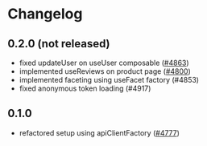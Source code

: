 # Changelog

## 0.2.0 (not released)

- fixed updateUser on useUser composable ([#4863](https://github.com/DivanteLtd/vue-storefront/issues/4863))
- implemented useReviews on product page ([#4800](https://github.com/DivanteLtd/vue-storefront/issues/4800))
- implemented faceting using useFacet factory (#4853)
- fixed anonymous token loading (#4917)

## 0.1.0

- refactored setup using apiClientFactory ([#4777](https://github.com/DivanteLtd/vue-storefront/issues/4777))


